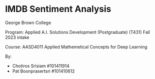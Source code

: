 # IMDB Sentiment Analysis

George Brown College

Program: Applied A.I. Solutions Development (Postgraduate) (T431) Fall 2023 intake

Course: AASD4011 Applied Mathemetical Concepts for Deep Learning

By:
- Chotiros Srisiam #101411914
- Pat Boonprasertsri #101410612
